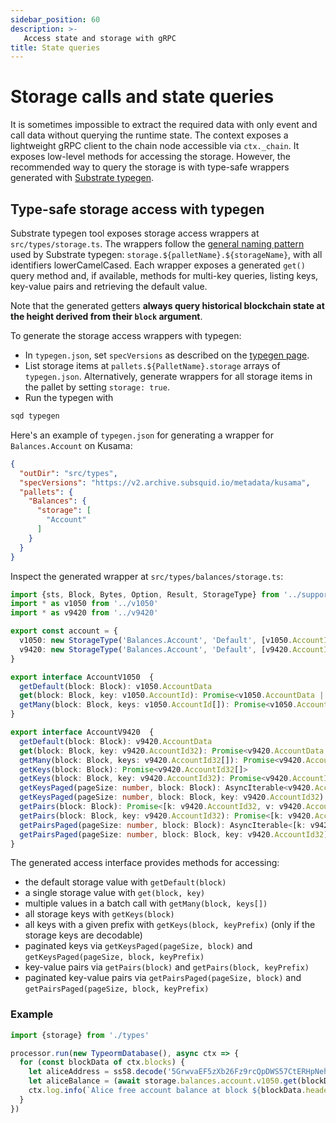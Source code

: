 ```yaml
---
sidebar_position: 60
description: >-
   Access state and storage with gRPC
title: State queries
---
```


# Storage calls and state queries

It is sometimes impossible to extract the required data with only event and call data without querying the runtime state.
The context exposes a lightweight gRPC client to the chain node accessible via `ctx._chain`. 
It exposes low-level methods for accessing the storage. However, the recommended way to query the storage is with type-safe wrappers generated with [Substrate typegen](../squid-substrate-typegen).

## Type-safe storage access with typegen

Substrate typegen tool exposes storage access wrappers at `src/types/storage.ts`. The wrappers follow the [general naming pattern](../squid-substrate-typegen/#typescript-wrappers) used by Substrate typegen: `storage.${palletName}.${storageName}`, with all identifiers lowerCamelCased. Each wrapper exposes a generated `get()` query method and, if available, methods for multi-key queries, listing keys, key-value pairs and retrieving the default value.

Note that the generated getters **always query historical blockchain state at the height derived from their `block` argument**.

To generate the storage access wrappers with typegen:

* In `typegen.json`, set `specVersions` as described on the [typegen page](../squid-substrate-typegen).
* List storage items at `pallets.${PalletName}.storage` arrays of `typegen.json`. Alternatively, generate wrappers for all storage items in the pallet by setting `storage: true`.
* Run the typegen with

```bash
sqd typegen
```

Here's an example of `typegen.json` for generating a wrapper for `Balances.Account` on Kusama:

```json title=typegen.json
{
  "outDir": "src/types",
  "specVersions": "https://v2.archive.subsquid.io/metadata/kusama",
  "pallets": {
    "Balances": {
      "storage": [
        "Account"
      ]
    }
  }
}
```

Inspect the generated wrapper at `src/types/balances/storage.ts`:

```typescript title=src/types/balances/storage.ts
import {sts, Block, Bytes, Option, Result, StorageType} from '../support'
import * as v1050 from '../v1050'
import * as v9420 from '../v9420'

export const account = {
  v1050: new StorageType('Balances.Account', 'Default', [v1050.AccountId], v1050.AccountData) as AccountV1050,
  v9420: new StorageType('Balances.Account', 'Default', [v9420.AccountId32], v9420.AccountData) as AccountV9420,
}

export interface AccountV1050  {
  getDefault(block: Block): v1050.AccountData
  get(block: Block, key: v1050.AccountId): Promise<v1050.AccountData | undefined>
  getMany(block: Block, keys: v1050.AccountId[]): Promise<v1050.AccountData | undefined[]>
}

export interface AccountV9420  {
  getDefault(block: Block): v9420.AccountData
  get(block: Block, key: v9420.AccountId32): Promise<v9420.AccountData | undefined>
  getMany(block: Block, keys: v9420.AccountId32[]): Promise<v9420.AccountData | undefined[]>
  getKeys(block: Block): Promise<v9420.AccountId32[]>
  getKeys(block: Block, key: v9420.AccountId32): Promise<v9420.AccountId32[]>
  getKeysPaged(pageSize: number, block: Block): AsyncIterable<v9420.AccountId32[]>
  getKeysPaged(pageSize: number, block: Block, key: v9420.AccountId32): AsyncIterable<v9420.AccountId32[]>
  getPairs(block: Block): Promise<[k: v9420.AccountId32, v: v9420.AccountData | undefined][]>
  getPairs(block: Block, key: v9420.AccountId32): Promise<[k: v9420.AccountId32, v: v9420.AccountData | undefined][]>
  getPairsPaged(pageSize: number, block: Block): AsyncIterable<[k: v9420.AccountId32, v: v9420.AccountData | undefined][]>
  getPairsPaged(pageSize: number, block: Block, key: v9420.AccountId32): AsyncIterable<[k: v9420.AccountId32, v: v9420.AccountData | undefined][]>
}
```

The generated access interface provides methods for accessing:

- the default storage value with `getDefault(block)`
- a single storage value with `get(block, key)`
- multiple values in a batch call with `getMany(block, keys[])`
- all storage keys with `getKeys(block)`
- all keys with a given prefix with `getKeys(block, keyPrefix)` (only if the storage keys are decodable)
- paginated keys via `getKeysPaged(pageSize, block)` and `getKeysPaged(pageSize, block, keyPrefix)`
- key-value pairs via `getPairs(block)` and `getPairs(block, keyPrefix)`
- paginated key-value pairs via `getPairsPaged(pageSize, block)` and `getPairsPaged(pageSize, block, keyPrefix)`

### Example

```typescript title=src/main.ts
import {storage} from './types'

processor.run(new TypeormDatabase(), async ctx => {
  for (const blockData of ctx.blocks) {
    let aliceAddress = ss58.decode('5GrwvaEF5zXb26Fz9rcQpDWS57CtERHpNehXCPcNoHGKutQY').bytes
    let aliceBalance = (await storage.balances.account.v1050.get(blockData.header, aliceAddress))?.free
    ctx.log.info(`Alice free account balance at block ${blockData.header.height}: ${aliceBalance}`)
  }
})
```
